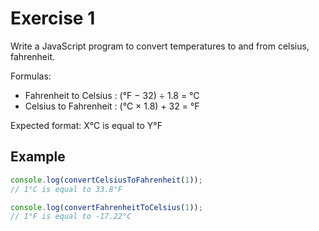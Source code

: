 # Exercise 1

Write a JavaScript program to convert temperatures to and from celsius, fahrenheit.

Formulas:
  - Fahrenheit to Celsius : (°F − 32) ÷ 1.8 = °C 
  - Celsius to Fahrenheit : (°C × 1.8) + 32 = °F

Expected format:
X°C is equal to Y°F

## Example

```javascript
console.log(convertCelsiusToFahrenheit(1));
// 1°C is equal to 33.8°F

console.log(convertFahrenheitToCelsius(1));
// 1°F is equal to -17.22°C
```
